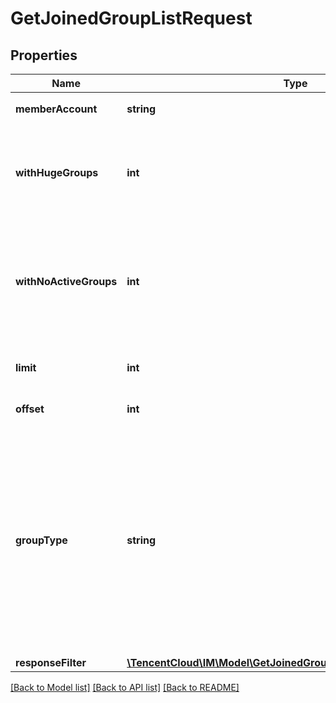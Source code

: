 # GetJoinedGroupListRequest

## Properties
Name | Type | Description | Notes
------------ | ------------- | ------------- | -------------
**memberAccount** | **string** | 需要查询的用户帐号 | 
**withHugeGroups** | **int** | 是否获取用户加入的 AVChatRoom(直播群)，0表示不获取，1表示获取。默认为0 | [optional] 
**withNoActiveGroups** | **int** | 是否获取用户已加入但未激活的 Private（即新版本中 Work，好友工作群) 群信息，0表示不获取，1表示获取。默认为0 | [optional] 
**limit** | **int** | 单次拉取的群组数量，如果不填代表所有群组 | [optional] 
**offset** | **int** | 从第多少个群组开始拉取 | [optional] 
**groupType** | **string** | 拉取哪种群组类型，例如 Public(陌生人社交群)，Private（即新版本Work，好友工作群)，ChatRoom （即新版本Meeting，会议群），AVChatRoom(直播群)，Community（社群），不填为拉取所有 | [optional] 
**responseFilter** | [**\TencentCloud\IM\Model\GetJoinedGroupListRequestResponseFilter**](GetJoinedGroupListRequestResponseFilter.md) |  | [optional] 

[[Back to Model list]](../README.md#documentation-for-models) [[Back to API list]](../README.md#documentation-for-api-endpoints) [[Back to README]](../README.md)


